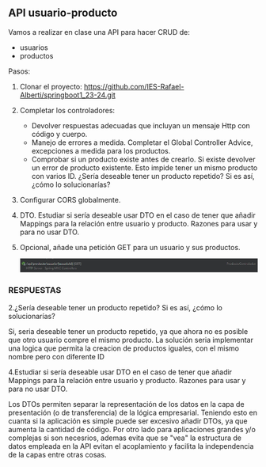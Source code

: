 ## API usuario-producto

Vamos a realizar en clase una API para hacer CRUD de:
- usuarios
- productos

Pasos:
1. Clonar el proyecto: https://github.com/IES-Rafael-Alberti/springboot1_23-24.git
2. Completar los controladores:
   - Devolver respuestas adecuadas que incluyan un mensaje Http con código y cuerpo.
   - Manejo de errores a medida. Completar el Global Controller Advice, excepciones a medida para los productos.
   - Comprobar si un producto existe antes de crearlo. Si existe devolver un error de producto existente. Esto impide tener un mismo producto con varios ID. ¿Sería deseable tener un producto repetido? Si es así, ¿cómo lo solucionarías?
3. Configurar CORS globalmente.
4. DTO. Estudiar si sería deseable usar DTO en el caso de tener que añadir Mappings para la relación entre usuario y producto. Razones para usar y para no usar DTO.
5. Opcional, añade una petición GET para un usuario y sus productos.

   ![img.png](img.png)

### RESPUESTAS
2.¿Sería deseable tener un producto repetido? Si es así, ¿cómo lo solucionarías?

Si, seria deseable tener un producto repetido, ya que ahora no es posible que otro usuario compre el mismo producto.
La solución seria implementar una logica que permita la creacion de productos iguales, con el mismo nombre pero con diferente ID

4.Estudiar si sería deseable usar DTO en el caso de tener que añadir Mappings para la relación entre usuario y producto. 
Razones para usar y para no usar DTO.

Los DTOs permiten separar la representación de los datos en la capa de presentación (o de transferencia) de la lógica empresarial. 
Teniendo esto en cuanta si la aplicación es simple puede ser excesivo añadir DTOs, ya que aumenta la cantidad de código.
Por otro lado para aplicaciones grandes y/o complejas si son necesrios, ademas evita que se "vea" la estructura de datos empleada en la API evitan el acoplamiento y facilita la independencia de la capas entre otras cosas.
